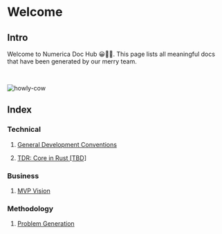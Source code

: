 # Welcome

## Intro

Welcome to Numerica Doc Hub 😀👋🏻. This page lists all meaningful docs that have been generated by our merry team.

<br>

![howly-cow](https://imgur.com/gallery/rtfm-ZkvoSsp)

## Index

### Technical

1. [General Development Conventions](./1_General%20Conventions.md)

2. [TDR: Core in Rust [TBD]](./3_TDR%3A%20Core%20in%20Rust.md)

### Business

1. [MVP Vision](./4_MVP%20Vision.md)

### Methodology

1. [Problem Generation](./2_Problem%20Generation.md)